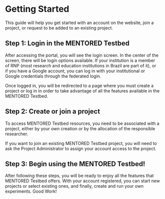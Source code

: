 # Getting Started

This guide will help you get started with an account on the website, join a project, or request to be added to an existing project.

## Step 1: Login in the MENTORED Testbed

After accessing the portal, you will see the login screen. In the center of the screen, there will be login options available. If your institution is a member of RNP (most research and education institutions in Brazil are part of it), or if you have a Google account, you can log in with your institutional or Google credentials through the federated login.

<!-- After logging in, you will be asked to accept the terms and conditions of use. Please be sure to read them carefully before accepting. -->

Once logged in, you will be redirected to a page where you must create a project or log in in order to take advantage of all the features available in the MENTORED Testbed.

## Step 2: Create or join a project

To access MENTORED Testbed resources, you need to be associated with a project, either by your own creation or by the allocation of the responsible researcher.

If you want to join an existing MENTORED Testbed project, you will need to ask the Project Administrator to assign your account access to the project. 

## Step 3: Begin using the MENTORED Testbed!

After following these steps, you will be ready to enjoy all the features that MENTORED Testbed offers. With your account registered, you can start new projects or select existing ones, and finally, create and run your own experiments. Good Work!
